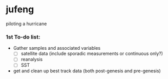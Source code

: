 # jufeng
piloting a hurricane

### 1st To-do list:
 - Gather samples and associated variables
   - [ ] satellite data (include sporadic measurements or continuous only?)
   - [ ] reanalysis
   - [ ] SST

 - get and clean up best track data (both post-genesis and pre-genesis)
